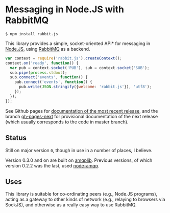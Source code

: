 # Messaging in Node.JS with RabbitMQ

    $ npm install rabbit.js

This library provides a simple, socket-oriented API* for messaging in
[Node.JS](http://nodejs.org/), using
[RabbitMQ](http://www.rabbitmq.com/) as a backend.

```js
var context = require('rabbit.js').createContext();
context.on('ready', function() {
  var pub = context.socket('PUB'), sub = context.socket('SUB');
  sub.pipe(process.stdout);
  sub.connect('events', function() {
    pub.connect('events', function() {
      pub.write(JSON.stringify({welcome: 'rabbit.js'}), 'utf8');
    });
  });
});
```

See Github pages for [documentation of the most recent
release][gh-pages], and the branch
[gh-pages-next](https://github.com/squaremo/rabbit.js/tree/gh-pages-next)
for provisional documentation of the next release (which usually
corresponds to the code in master branch).

## Status

Still on major version `0`, though in use in a number of places, I
believe.

Version 0.3.0 and on are built on [amqplib][]. Previous versions, of
which version 0.2.2 was the last, used [node-amqp][].

## Uses

This library is suitable for co-ordinating peers (e.g., Node.JS
programs), acting as a gateway to other kinds of network (e.g.,
relaying to browsers via SockJS), and otherwise as a really easy way
to use RabbitMQ.

[amqplib]: https://github.com/squaremo/amqp.node/
[node-amqp]: https://github.com/postwait/node-amqp/
[gh-pages]: https://squaremo.github.io/rabbit.js/
